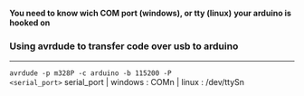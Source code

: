 __You need to know wich COM port (windows), or tty (linux)__
__your arduino is hooked on__

### Using avrdude to transfer code over usb to arduino
---
<code>avrdude -p m328P -c arduino -b 115200 -P <serial_port></code>
serial_port
        | windows : COMn
        | linux   : /dev/ttySn
  
